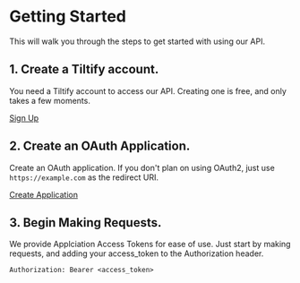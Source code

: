 # Getting Started

This will walk you through the steps to get started with using our API.

## 1. Create a Tiltify account.

You need a Tiltify account to access our API. Creating one is free, and only
takes a few moments.

[Sign Up](https://tiltify.com/users/sign_up)

## 2. Create an OAuth Application.

Create an OAuth application. If you don't plan on using OAuth2, just use
`https://example.com` as the redirect URI.

[Create Application](https://tiltify.com/dashboard/account/connections/new)

## 3. Begin Making Requests.

We provide Applciation Access Tokens for ease of use. Just start by making
requests, and adding your access_token to the Authorization header.

```
Authorization: Bearer <access_token>
```
